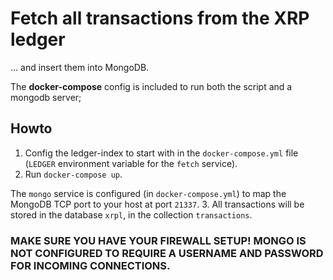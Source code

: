# Fetch all transactions from the XRP ledger

... and insert them into MongoDB. 

The **docker-compose** config is included to run both the script and a mongodb server;

## Howto

1. Config the ledger-index to start with in the `docker-compose.yml` file (`LEDGER` environment variable for the `fetch` service).
2. Run `docker-compose up`.

 The `mongo` service is configured (in `docker-compose.yml`) to map the MongoDB TCP port to your host at port `21337`.
3. All transactions will be stored in the database `xrpl`, in the collection `transactions`.

### MAKE SURE YOU HAVE YOUR FIREWALL SETUP! MONGO IS NOT CONFIGURED TO REQUIRE A USERNAME AND PASSWORD FOR INCOMING CONNECTIONS.

